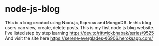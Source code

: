 # node-js-blog
This is a blog created using Node.js, Express and MongoDB. In this blog users can view, create, delete posts. This is my first node js blog website.
I've listed step by step learning https://dev.to/rittwickbhabak/series/9525
And visit the site here https://serene-everglades-06906.herokuapp.com/
